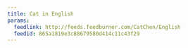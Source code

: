 ```yaml
---
title: Cat in English
params:
  feedlink: http://feeds.feedburner.com/CatChen/English
  feedid: 865a1819e3c88679580d414c11c43f29
---
```

